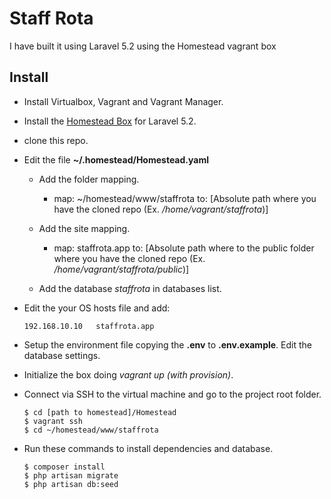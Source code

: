 
# Staff Rota

I have built it using Laravel 5.2 using the Homestead vagrant box

## Install

- Install Virtualbox, Vagrant and Vagrant Manager.
- Install the [Homestead Box](https://laravel.com/docs/5.2/homestead) for Laravel 5.2.
- clone this repo.
- Edit the file **~/.homestead/Homestead.yaml**
    - Add the folder mapping. 
        - map: ~/homestead/www/staffrota
          to: [Absolute path where you have the cloned repo (Ex. */home/vagrant/staffrota*)]
          
    - Add the site mapping.
        - map: staffrota.app
          to: [Absolute path where to the public folder where you have the cloned repo (Ex. */home/vagrant/staffrota/public*)]
            
    - Add the database *staffrota* in databases list.
    
- Edit the your OS hosts file and add:
    
    ```
    192.168.10.10   staffrota.app
    ```
              
- Setup the environment file copying the **.env** to **.env.example**. Edit the database settings.
- Initialize the box doing *vagrant up (with provision)*.
- Connect via SSH to the virtual machine and go to the project root folder.

    ```
    $ cd [path to homestead]/Homestead
    $ vagrant ssh
    $ cd ~/homestead/www/staffrota
    ```
    
- Run these commands to install dependencies and database.

    ```
    $ composer install
    $ php artisan migrate
    $ php artisan db:seed
    ```

